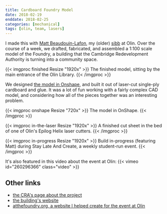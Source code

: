```yaml
---
title: Cardboard Foundry Model
date: 2018-02-19
enddate: 2018-02-25
categories: [mechanical]
tags: [olin, team, lasers]
---
```

I made this with [Matt Beaudouin-Lafon](frenchmatt.com), my (older) [sibb](https://olinorientation2013.tumblr.com/post/60335830075/sibb-bbq) at Olin. Over the course of a week, we drafted, fabricated, and assembled a 1:100 scale model of the Foundry, a building that the Cambridge Redevelopment Authority is turning into a community space.

{{< imgproc finished Resize "1920x" >}}
The finished model, sitting by the main entrance of the Olin Library.
{{< /imgproc >}}
<!-- TODO: describe more about the foundry/CRA, why it was made -->

We designed [the model in Onshape](https://cad.onshape.com/documents/ffda1f06f73a8dd80a1331b5/w/bfd5544093cea04242dd0be3/e/73da0bf7b27eda25e0216dc6), and built it out of laser-cut single-ply cardboard and glue.
It was a lot of fun working with a fairly complex CAD model, and considering how all of the pieces together was an interesting problem.

{{< imgproc onshape Resize "720x" >}}
The model in OnShape.
{{< /imgproc >}}

{{< imgproc in-the-laser Resize "1920x" >}}
A finished cut sheet in the bed of one of Olin's Epilog Helix laser cutters.
{{< /imgproc >}}

{{< imgproc in-progress Resize "1920x" >}}
Build in-progress (featuring Matt) during Stay Late And Create, a weekly student-run event.
{{< /imgproc >}}

It's also featured in this video about the event at Olin:
{{< vimeo id="260296366" class="video" >}}

## Other links

- [the CRA's page about the project](https://www.cambridgeredevelopment.org/foundry)
- [the building's website](https://cambridgefoundry.org/)
- [atthefoundry.org, a website I helped create for the event at Olin](http://www.atthefoundry.org/)